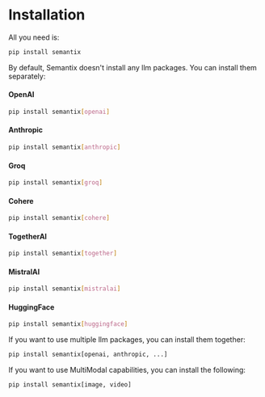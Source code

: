 # Installation

All you need is:

```bash
pip install semantix
```

By default, Semantix doesn't install any llm packages. You can install them separately:

<!-- tabs:start -->

#### **OpenAI**
```bash
pip install semantix[openai]
```
#### **Anthropic**
```bash
pip install semantix[anthropic]
```
#### **Groq**
```bash
pip install semantix[groq]
```
#### **Cohere**
```bash
pip install semantix[cohere]
```
#### **TogetherAI**
```bash
pip install semantix[together]
```
#### **MistralAI**
```bash
pip install semantix[mistralai]
```
#### **HuggingFace**
```bash
pip install semantix[huggingface]
```

<!-- tabs:end -->

If you want to use multiple llm packages, you can install them together:

```bash
pip install semantix[openai, anthropic, ...]
```

If you want to use MultiModal capabilities, you can install the following:

```bash
pip install semantix[image, video]
```
